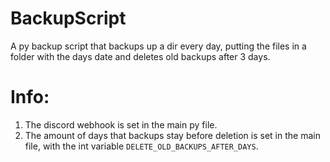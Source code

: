 # BackupScript
A py backup script that backups up a dir every day, putting the files in a folder with the days date and deletes old backups after 3 days. 

# Info:
1. The discord webhook is set in the main py file.
2. The amount of days that backups stay before deletion is set in the main file, with the int variable `DELETE_OLD_BACKUPS_AFTER_DAYS`.